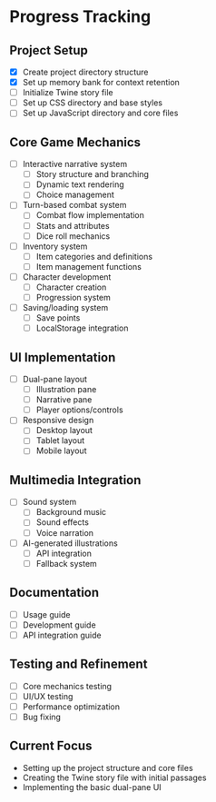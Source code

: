# Progress Tracking

## Project Setup
- [x] Create project directory structure
- [x] Set up memory bank for context retention
- [ ] Initialize Twine story file
- [ ] Set up CSS directory and base styles
- [ ] Set up JavaScript directory and core files

## Core Game Mechanics
- [ ] Interactive narrative system
  - [ ] Story structure and branching
  - [ ] Dynamic text rendering
  - [ ] Choice management
- [ ] Turn-based combat system
  - [ ] Combat flow implementation
  - [ ] Stats and attributes
  - [ ] Dice roll mechanics
- [ ] Inventory system
  - [ ] Item categories and definitions
  - [ ] Item management functions
- [ ] Character development
  - [ ] Character creation
  - [ ] Progression system
- [ ] Saving/loading system
  - [ ] Save points
  - [ ] LocalStorage integration

## UI Implementation
- [ ] Dual-pane layout
  - [ ] Illustration pane
  - [ ] Narrative pane
  - [ ] Player options/controls
- [ ] Responsive design
  - [ ] Desktop layout
  - [ ] Tablet layout
  - [ ] Mobile layout

## Multimedia Integration
- [ ] Sound system
  - [ ] Background music
  - [ ] Sound effects
  - [ ] Voice narration
- [ ] AI-generated illustrations
  - [ ] API integration
  - [ ] Fallback system

## Documentation
- [ ] Usage guide
- [ ] Development guide
- [ ] API integration guide

## Testing and Refinement
- [ ] Core mechanics testing
- [ ] UI/UX testing
- [ ] Performance optimization
- [ ] Bug fixing

## Current Focus
- Setting up the project structure and core files
- Creating the Twine story file with initial passages
- Implementing the basic dual-pane UI 